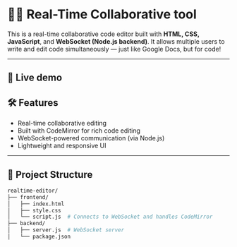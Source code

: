 # 🧑‍💻 Real-Time Collaborative tool

This is a real-time collaborative code editor built with **HTML, CSS, JavaScript**, and **WebSocket (Node.js backend)**. It allows multiple users to write and edit code simultaneously — just like Google Docs, but for code!

----
## 🚀 Live demo


## 🛠️ Features

- Real-time collaborative editing
- Built with CodeMirror for rich code editing
- WebSocket-powered communication (via Node.js)
- Lightweight and responsive UI

---

## 📁 Project Structure

```bash
realtime-editor/
├── frontend/
│   ├── index.html
│   ├── style.css
│   └── script.js  # Connects to WebSocket and handles CodeMirror
├── backend/
│   ├── server.js  # WebSocket server
│   └── package.json
